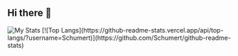 ## Hi there 👋


<img alt= "My Stats" src="https://github-readme-stats.vercel.app/api?username=Schumert&show_icons=true&theme=transparent" />
[![Top Langs](https://github-readme-stats.vercel.app/api/top-langs/?username=Schumert)](https://github.com/Schumert/github-readme-stats)
<!--
Here are some ideas to get you started:

- 🔭 I’m currently working on ...
- 🌱 I’m currently learning ...
- 👯 I’m looking to collaborate on ...
- 🤔 I’m looking for help with ...
- 💬 Ask me about ...
- 📫 How to reach me: ...
- 😄 Pronouns: ...
- ⚡ Fun fact: ...
-->

